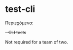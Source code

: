 # test-cli

Περιεχόμενα:

~~- CLI tests~~

Not required for a team of two.

                                                                                           

